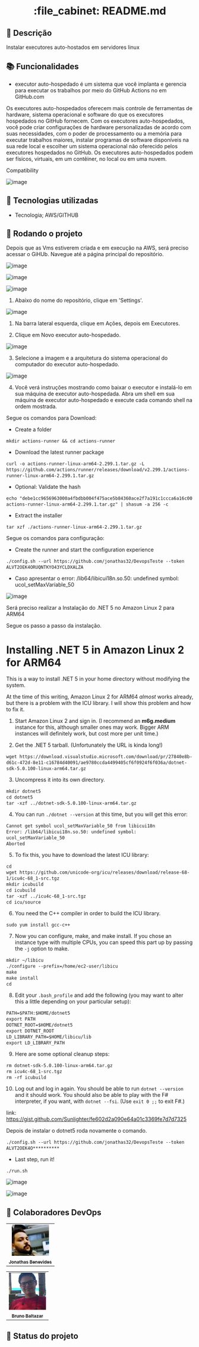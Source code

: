 <h1 align="center">:file_cabinet: README.md</h1>

## :memo: Descrição
Instalar executores auto-hostados em servidores linux

## :books: Funcionalidades
* <b></b>  executor auto-hospedado é um sistema que você implanta e gerencia para executar os trabalhos por meio do GitHub Actions no em GitHub.com

Os executores auto-hospedados oferecem mais controle de ferramentas de hardware, sistema operacional e software do que os executores hospedados no GitHub fornecem. Com 
os executores auto-hospedados, você pode criar configurações de hardware personalizadas de acordo com suas necessidades, com o poder de processamento ou a memória para 
executar trabalhos maiores, instalar programas de software disponíveis na sua rede local e escolher um sistema operacional não oferecido pelos executores hospedados no 
GitHub. Os executores auto-hospedados podem ser físicos, virtuais, em um contêiner, no local ou em uma nuvem.

Compatibility

![image](https://user-images.githubusercontent.com/48971064/211373337-ec4be184-09cf-4406-ab66-f7e0eab95c62.png)

## :wrench: Tecnologias utilizadas
* Tecnologia; AWS/GITHUB

## :rocket: Rodando o projeto

Depois que as Vms estiverem criada e em execução na AWS, será preciso acessar o GiHUb. Navegue até a página principal do repositório. 

![image](https://user-images.githubusercontent.com/48971064/211009038-a27aeb50-45ae-44a0-bc98-3985e0c5822b.png)

![image](https://user-images.githubusercontent.com/48971064/211009257-f826fbf6-98fe-476c-863e-1a57ada5f3fa.png)

![image](https://user-images.githubusercontent.com/48971064/211010248-138ff65e-1e48-4604-9169-94b15f4cf43a.png)

1. Abaixo do nome do repositório, clique em  'Settings'. 

![image](https://user-images.githubusercontent.com/48971064/211005192-16b4e297-8fdf-4385-aca1-f18481cb90e6.png)

1. Na barra lateral esquerda, clique em  Ações, depois em Executores.

2. Clique em Novo executor auto-hospedado.

![image](https://user-images.githubusercontent.com/48971064/211006027-7e296fcd-05fb-4989-a72f-d70bb7f14a84.png)

3. Selecione a imagem e a arquitetura do sistema operacional do computador do executor auto-hospedado.

![image](https://user-images.githubusercontent.com/48971064/211006234-8131f061-601f-4695-98d9-03591ea18b01.png)

4. Você verá instruções mostrando como baixar o executor e instalá-lo em sua máquina de executor auto-hospedada.
Abra um shell em sua máquina de executor auto-hospedado e execute cada comando shell na ordem mostrada.

Segue os comandos para Download:

* Create a folder
```
mkdir actions-runner && cd actions-runner
```
* Download the latest runner package
```
curl -o actions-runner-linux-arm64-2.299.1.tar.gz -L https://github.com/actions/runner/releases/download/v2.299.1/actions-runner-linux-arm64-2.299.1.tar.gz
```
* Optional: Validate the hash
```
echo "debe1cc9656963000a4fbdbb004f475ace5b84360ace2f7a191c1ccca6a16c00  actions-runner-linux-arm64-2.299.1.tar.gz" | shasum -a 256 -c
```
* Extract the installer
```
tar xzf ./actions-runner-linux-arm64-2.299.1.tar.gz
```

Segue os comandos para configuração:

* Create the runner and start the configuration experience
```
./config.sh --url https://github.com/jonathas32/DevopsTeste --token ALVT2OEK4ORUQNTKYO43YCLDXALZA
```
* Caso apresentar o error: /lib64/libicui18n.so.50: undefined symbol: ucol_setMaxVariable_50

![image](https://user-images.githubusercontent.com/48971064/211013139-e7bfb46e-1d33-4f50-b020-d563dbdf5d28.png)

Será preciso realizar a Instalação do .NET 5 no Amazon Linux 2 para ARM64 

Segue os passo a passo da instalação.

# Installing .NET 5 in Amazon Linux 2 for ARM64

This is a way to install .NET 5 in your home directory without modifying the
system.

At the time of this writing, Amazon Linux 2 for ARM64 *almost* works already,
but there is a problem with the ICU library. I will show this problem and how
to fix it.

1. Start Amazon Linux 2 and sign in. (I recommend an **m6g.medium** instance
   for this, although smaller ones may work. Bigger ARM instances will
   definitely work, but cost more per unit time.)

2. Get the .NET 5 tarball. (Unfortunately the URL is kinda long!)

```
wget https://download.visualstudio.microsoft.com/download/pr/27840e8b-d61c-472d-8e11-c16784d40091/ae9780ccda4499405cf6f0924f6f036a/dotnet-sdk-5.0.100-linux-arm64.tar.gz
```

3. Uncompress it into its own directory.

```
mkdir dotnet5
cd dotnet5
tar -xzf ../dotnet-sdk-5.0.100-linux-arm64.tar.gz
```

4. You can run `./dotnet --version` at this time, but you will get this error:

```
Cannot get symbol ucol_setMaxVariable_50 from libicui18n
Error: /lib64/libicui18n.so.50: undefined symbol: ucol_setMaxVariable_50
Aborted
```

5. To fix this, you have to download the latest ICU library:

```
cd
wget https://github.com/unicode-org/icu/releases/download/release-68-1/icu4c-68_1-src.tgz
mkdir icubuild
cd icubuild
tar -xzf ../icu4c-68_1-src.tgz
cd icu/source
```

6. You need the C++ compiler in order to build the ICU library.

```
sudo yum install gcc-c++
```

7. Now you can configure, make, and make install. If you chose an instance
   type with multiple CPUs, you can speed this part up by passing the `-j`
   option to make.

```
mkdir ~/libicu
./configure --prefix=/home/ec2-user/libicu
make
make install
cd
```

8. Edit your `.bash_profile` and add the following (you may want to alter this
   a little depending on your particular setup):

```
PATH=$PATH:$HOME/dotnet5
export PATH
DOTNET_ROOT=$HOME/dotnet5
export DOTNET_ROOT
LD_LIBRARY_PATH=$HOME/libicu/lib
export LD_LIBRARY_PATH
```

9. Here are some optional cleanup steps:

```
rm dotnet-sdk-5.0.100-linux-arm64.tar.gz
rm icu4c-68_1-src.tgz
rm -rf icubuild
```

10. Log out and log in again. You should be able to run `dotnet --version` and
   it should work. You should also be able to play with the F# interpreter, if
   you want, with `dotnet --fsi`. (Use `exit 0 ;;` to exit F#.)

link: https://gist.github.com/Sunlighter/fe602d2a090e64a01c3369fe7d7d7325

Depois de instalar o dotnet5 roda novamente o comando.

```
./config.sh --url https://github.com/jonathas32/DevopsTeste --token ALVT2OEK4O**********
```

* Last step, run it!
```
./run.sh
```
![image](https://user-images.githubusercontent.com/48971064/211368154-3c6ff3e1-fadf-4ba3-9d68-0928c7e6040e.png)

![image](https://user-images.githubusercontent.com/48971064/211368016-ca13c1f1-381f-40f0-b2b7-acb83712193a.png)

## :handshake: Colaboradores DevOps
<table>
  <tr>
    <td align="center">
      <a href="http://github.com/jonathas32">
        <img src="https://github.com/jonathas32/DevopsTeste/blob/main/img/john.jpg?raw=true" width="100px;" alt="Foto de jonathas Benevides no GitHub"/><br>
        <sub>
          <b>Jonathas Benevides</b>
        </sub>
      </a>
    </td>
  </tr>
</table>

<table>
  <tr>
    <td align="center">
      <a href="http://github.com/jonathas32">
        <img src="https://github.com/jonathas32/DevopsTeste/blob/main/img/bruno.jpg?raw=true" width="100px;" alt="Foto de Bruno no GitHub"/><br>
        <sub>
          <b>Bruno Baltazar</b>
        </sub>
      </a>
    </td>
  </tr>
</table>

## :dart: Status do projeto
